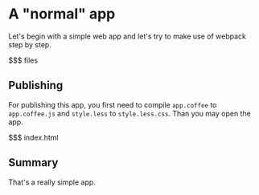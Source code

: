 # A "normal" app

Let's begin with a simple web app and let's try to make use of webpack step by step.

$$$ files

## Publishing

For publishing this app, you first need to compile `app.coffee` to `app.coffee.js` and `style.less` to `style.less.css`. Than you may open the app.

$$$ index.html

## Summary

That's a really simple app.

